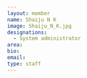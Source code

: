 ```yaml
---
layout: member
name: Shaiju N K
image: Shaiju_N_K.jpg
designations: 
  - System administrator
area:
bio:
email:
type: staff
---
```

